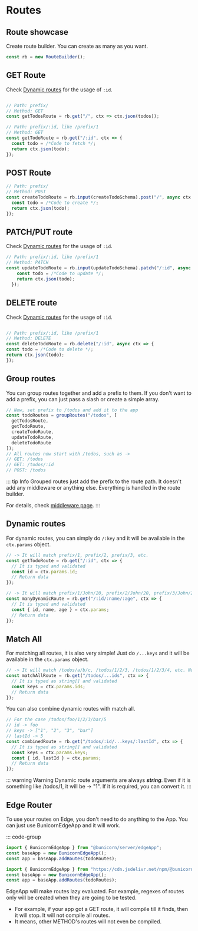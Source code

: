 # Routes

## Route showcase

Create route builder. You can create as many as you want.

```ts
const rb = new RouteBuilder();
```

## GET Route

Check [Dynamic routes](./#dynamic-routes) for the usage of `:id`.

```ts

// Path: prefix/
// Method: GET
const getTodosRoute = rb.get("/", ctx => ctx.json(todos));

// Path: prefix/:id, like /prefix/1
// Method: GET
const getTodoRoute = rb.get("/:id", ctx => {
  const todo = /*Code to fetch */;
  return ctx.json(todo);
});
```

## POST Route

```ts
// Path: prefix/
// Method: POST
const createTodoRoute = rb.input(createTodoSchema).post("/", async ctx => {
  const todo = /*Code to create */;
  return ctx.json(todo);
});
```

## PATCH/PUT route

Check [Dynamic routes](./#dynamic-routes) for the usage of `:id`.

```ts
// Path: prefix/:id, like /prefix/1
// Method: PATCH
const updateTodoRoute = rb.input(updateTodoSchema).patch("/:id", async ctx => {
    const todo = /*Code to update */;
    return ctx.json(todo);
  });
```

## DELETE route

Check [Dynamic routes](./#dynamic-routes) for the usage of `:id`.

```ts

// Path: prefix/:id, like /prefix/1
// Method: DELETE
const deleteTodoRoute = rb.delete("/:id", async ctx => {
const todo = /*Code to delete */;
return ctx.json(todo);
});
```

## Group routes

You can group routes together and add a prefix to them. If you don't want to add a prefix, you can just pass a slash or create a simple array.

```ts
// Now, set prefix to /todos and add it to the app
const todoRoutes = groupRoutes("/todos", [
  getTodosRoute,
  getTodoRoute,
  createTodoRoute,
  updateTodoRoute,
  deleteTodoRoute
]);
// All routes now start with /todos, such as ->
// GET: /todos
// GET: /todos/:id
// POST: /todos
```

::: tip Info
Grouped routes just add the prefix to the route path. It doesn't add any middleware or anything else. Everything is handled in the route builder.

For details, check [middleware page](/server/middleware).
:::

## Dynamic routes

For dynamic routes, you can simply do `/:key` and it will be available in the `ctx.params` object.

```ts
// -> It will match prefix/1, prefix/2, prefix/3, etc.
const getTodoRoute = rb.get("/:id", ctx => {
  // It is typed and validated
  const id = ctx.params.id;
  // Return data
});

// -> It will match prefix/1/John/20, prefix/2/John/20, prefix/3/John/20, etc.
const manyDynamicRoute = rb.get("/:id/:name/:age", ctx => {
  // It is typed and validated
  const { id, name, age } = ctx.params;
  // Return data
});
```

## Match All

For matching all routes, it is also very simple! Just do `/...keys` and it will be available in the `ctx.params` object.

```ts
// -> It will match /todos/a/b/c, /todos/1/2/3, /todos/1/2/3/4, etc. No limit!
const matchAllRoute = rb.get("/todos/...ids", ctx => {
  // It is typed as string[] and validated
  const keys = ctx.params.ids;
  // Return data
});
```

You can also combine dynamic routes with match all.

```ts
// For the case /todos/foo/1/2/3/bar/5
// id -> foo
// keys -> ["1", "2", "3", "bar"]
// lastId -> 5
const combinedRoute = rb.get("/todos/:id/...keys/:lastId", ctx => {
  // It is typed as string[] and validated
  const keys = ctx.params.keys;
  const { id, lastId } = ctx.params;
  // Return data
});
```

::: warning Warning
Dynamic route arguments are always _**string**_. Even if it is something like /todos/1, it will be -> "1". If it is required, you can convert it.
:::

## Edge Router

To use your routes on Edge, you don't need to do anything to the App. You can just use BunicornEdgeApp and it will work.

::: code-group

```ts [bun/node]
import { BunicornEdgeApp } from "@bunicorn/server/edgeApp";
const baseApp = new BunicornEdgeApp();
const app = baseApp.addRoutes(todoRoutes);
```

```ts [deno]
import { BunicornEdgeApp } from "https://cdn.jsdelivr.net/npm/@bunicorn/server/src/app/edgeApp.ts";
const baseApp = new BunicornEdgeApp();
const app = baseApp.addRoutes(todoRoutes);
```

EdgeApp will make routes lazy evaluated. For example, regexes of routes only will be created when they are going to be tested.

- For example, if your app got a GET route, it will compile till it finds, then it will stop. It will not compile all routes.
- It means, other METHOD's routes will not even be compiled.
